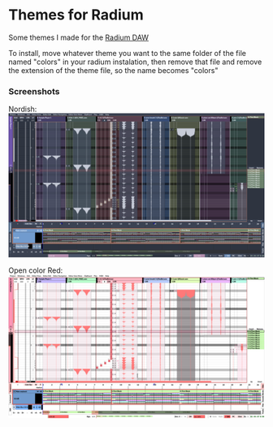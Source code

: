 # Themes for Radium

Some themes I made for the [Radium DAW](https://users.notam02.no/~kjetism/radium/)

To install, move whatever theme you want to the same folder of the file named "colors" in your radium instalation, then remove that file and remove the extension of the theme file, so the name becomes "colors"

### Screenshots

Nordish:
![Nordish](Images/nordish.png)

Open color Red:
![Red](Images/opencolors-red.png)
